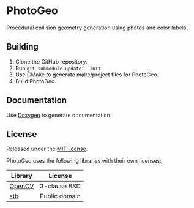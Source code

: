 # PhotoGeo
Procedural collision geometry generation using photos and color labels.

## Building
1. Clone the GitHub repository.
2. Run `git submodule update --init`
3. Use CMake to generate make/project files for PhotoGeo.
4. Build PhotoGeo.

## Documentation
Use [Doxygen](http://www.stack.nl/~dimitri/doxygen/) to generate documentation.

## License
Released under the [MIT license](LICENSE).

PhotoGeo uses the following libraries with their own licenses:

| Library  | License |
| --- | --- |
| [OpenCV](https://github.com/opencv/opencv) | 3-clause BSD |
| [stb](https://github.com/nothings/stb) | Public domain |
